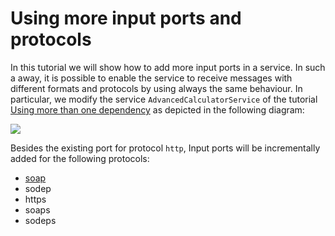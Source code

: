 # Using more input ports and protocols
In this tutorial we will show how to add more input ports in a service. In such a away, it is possible to enable the service to receive messages with different formats and protocols by using always the same behaviour.
In particular, we modify the service `AdvancedCalculatorService` of the tutorial [Using more than one dependency](https://docs.jolie-lang.org/v1.10.x/tutorials/using-more-than-one-dependency/) as depicted in the following diagram:


![](https://raw.githubusercontent.com/jolie/docs/v1.10.x/web/.gitbook/assets/more_inputports_and_protocols.png)

Besides the existing port for protocol `http`, Input ports will be incrementally added for the following protocols:

- [soap](https://docs.jolie-lang.org/v1.10.x/tutorials/using-more-input-ports-and-protocols/soap.md)
- sodep
- https
- soaps
- sodeps

